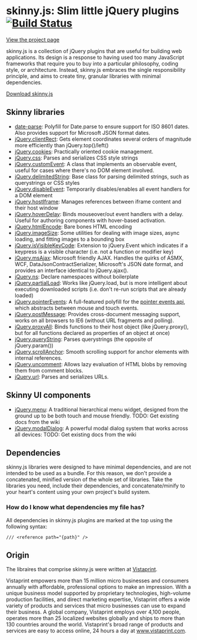 skinny.js: Slim little jQuery plugins [![Build Status](https://secure.travis-ci.org/vistaprint/SkinnyJS.png?branch=master)](http://travis-ci.org/vistaprint/SkinnyJS)
===========================================

[View the project page](http://vistaprint.github.io/SkinnyJS)

skinny.js is a collection of jQuery plugins that are useful for building web applications. Its design is a response to having used too many JavaScript frameworks that require you to buy into a particular philosophy, coding style, or architecture. Instead, skinny.js embraces the single responsibility principle, and aims to create tiny, granular libraries with minimal dependencies.

[Download skinny.js](http://vistaprint.github.io/SkinnyJS/download-builder.html)

Skinny libraries
------------------

* [date-parse](http://vistaprint.github.io/SkinnyJS/date-parse.html): Polyfill for Date.parse to ensure support for ISO 8601 dates. Also provides support for Microsoft JSON format dates.
* [jQuery.clientRect](http://vistaprint.github.io/SkinnyJS/jquery.clientRect.html): Gets element coordinates several orders of magnitude more efficiently than jQuery.top()/left()
* [jQuery.cookies](http://vistaprint.github.io/SkinnyJS/jquery.cookies.html): Practically oriented cookie management.
* [jQuery.css](http://vistaprint.github.io/SkinnyJS/jquery.css.html): Parses and serializes CSS style strings
* [jQuery.customEvent](http://vistaprint.github.io/SkinnyJS/jquery.customEvent.html): A class that implements an observable event, useful for cases where there's no DOM element involved.
* [jQuery.delimitedString](http://vistaprint.github.io/SkinnyJS/jquery.delimitedString.html): Base class for parsing delimited strings, such as querystrings or CSS styles
* [jQuery.disableEvent](http://vistaprint.github.io/SkinnyJS/jquery.disableEvent.html): Temporarily disables/enables all event handlers for a DOM element
* [jQuery.hostIframe](http://vistaprint.github.io/SkinnyJS/jquery.hostIframe.html): Manages references between iframe content and their host window
* [jQuery.hoverDelay](http://vistaprint.github.io/SkinnyJS/jquery.hoverDelay.html): Binds mouseover/out event handlers with a delay. Useful for authoring components with hover-based activation.
* [jQuery.htmlEncode](http://vistaprint.github.io/SkinnyJS/jquery.htmlEncode.html): Bare bones HTML encoding
* [jQuery.imageSize](http://vistaprint.github.io/SkinnyJS/jquery.imageSize.html): Some utilities for dealing with image sizes, async loading, and fitting images to a bounding box
* [jQuery.isVisibleKeyCode](http://vistaprint.github.io/SkinnyJS/jquery.isVisibleKeyCode.html): Extension to jQuery.Event which indicates if a keypress is a visible character (i.e. not a function or modifier key)
* [jQuery.msAjax](http://vistaprint.github.io/SkinnyJS/jquery.msAjax.html): Microsoft friendly AJAX. Handles the quirks of ASMX, WCF, DataJsonContractSerializer, Microsoft's JSON date format, and provides an interface identical to jQuery.ajax().
* [jQuery.ns](http://vistaprint.github.io/SkinnyJS/jquery.ns.html): Declare namespaces without boilerplate
* [jQuery.partialLoad](http://vistaprint.github.io/SkinnyJS/jquery.partialLoad.html): Works like jQuery.load, but is more intelligent about executing downloaded scripts (i.e. don't re-run scripts that are already loaded)
* [jQuery.pointerEvents](http://vistaprint.github.io/SkinnyJS/jquery.pointerEvents.html): A full-featured polyfill for the [pointer events api](http://www.w3.org/TR/pointerevents/), which abstracts between mouse and touch events. 
* [jQuery.postMessage](http://vistaprint.github.io/SkinnyJS/jquery.postMessage.html): Provides cross-document messaging support, works on all browsers to IE6 (without URL fragments and polling).
* [jQuery.proxyAll](http://vistaprint.github.io/SkinnyJS/jquery.proxyAll.html): Binds functions to their host object (like jQuery.proxy(), but for all functions declared as properties of an object at once)
* [jQuery.queryString](http://vistaprint.github.io/SkinnyJS/jquery.queryString.html): Parses querystrings (the opposite of jQuery.param())
* [jQuery.scrollAnchor](http://vistaprint.github.io/SkinnyJS/jquery.scrollAnchor.html): Smooth scrolling support for anchor elements with internal references.
* [jQuery.uncomment](http://vistaprint.github.io/SkinnyJS/jquery.uncomment.html): Allows lazy evaluation of HTML blobs by removing them from comment blocks.
* [jQuery.url](http://vistaprint.github.io/SkinnyJS/jquery.url.html): Parses and serializes URLs.

Skinny UI components
------------------

* [jQuery.menu](http://vistaprint.github.io/SkinnyJS/jquery.menu.html): A traditional hierarchical menu widget, designed from the ground up to be both touch and mouse friendly. TODO: Get existing docs from the wiki
* [jQuery.modalDialog](http://vistaprint.github.io/SkinnyJS/jquery.modalDialog.html): A powerful modal dialog system that works across all devices: TODO: Get existing docs from the wiki

Dependencies
------------------

skinny.js libraries were designed to have minimal dependencies, and are not intended to be used as a bundle. For this reason, we don't provide a concatenated, minified version of the whole set of libraries. Take the libraries you need, include their dependencies, and concatenate/minify to your
heart's content using your own project's build system. 

### How do I know what dependencies my file has?
All dependencies in skinny.js plugins are marked at the top using the following syntax:

    /// <reference path="{path}" />

Origin
------------------
The libraires that comprise skinny.js were written at [Vistaprint](http://www.vistaprint.com).

Vistaprint empowers more than 15 million micro businesses and consumers annually with affordable, professional options to make an impression. With a unique business model supported by proprietary technologies, high-volume production facilities, and direct marketing expertise, Vistaprint offers a wide variety of products and services that micro businesses can use to expand their business. A global company, Vistaprint employs over 4,100 people, operates more than 25 localized websites globally and ships to more than 130 countries around the world. Vistaprint's broad range of products and services are easy to access online, 24 hours a day at www.vistaprint.com.